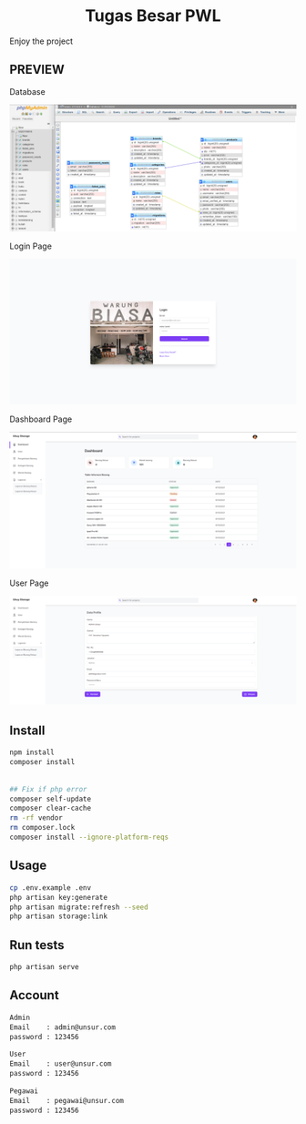 <h1 align="center">Tugas Besar PWL</h1>
<p> Enjoy the project
</p>

## PREVIEW
<p>Database</p>
<img src="preview0.png"/>
<p>Login Page</p>
<img src="preview1.png"/>
<p>Dashboard Page</p>
<img src="preview2.png"/>
<p>User Page</p>
<img src="preview3.png"/>

## Install

```sh
npm install
composer install
```
```sh

## Fix if php error  
composer self-update
composer clear-cache
rm -rf vendor
rm composer.lock
composer install --ignore-platform-reqs
```
## Usage

```sh
cp .env.example .env
php artisan key:generate
php artisan migrate:refresh --seed
php artisan storage:link
```

## Run tests

```sh
php artisan serve
```

## Account

```sh
Admin
Email    : admin@unsur.com
password : 123456
```

```sh
User
Email    : user@unsur.com
password : 123456
```

```sh
Pegawai
Email    : pegawai@unsur.com
password : 123456
```
